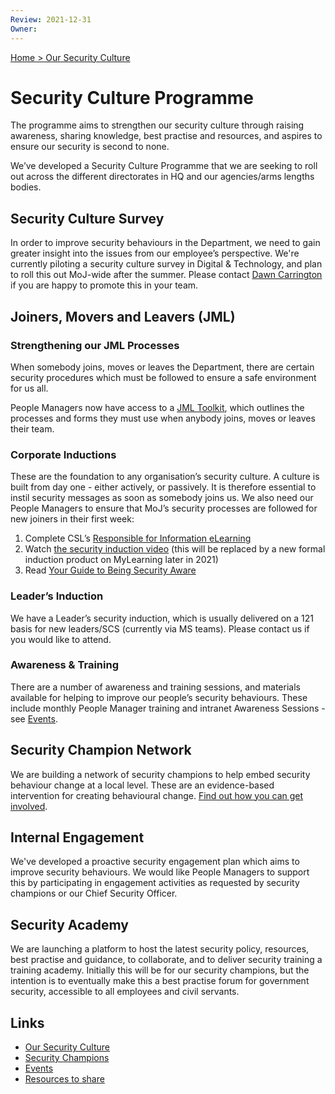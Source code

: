 ```yaml
---
Review: 2021-12-31
Owner:
---
```


[Home > Our Security Culture](https://github.com/ministryofjustice/security-guidance/blob/Local/culture/security-culture-overview.md)

# Security Culture Programme

The programme aims to strengthen our security culture through raising awareness, sharing knowledge, best practise and resources, and aspires to ensure our security is second to none.

We’ve developed a Security Culture Programme that we are seeking to roll out across the different directorates in HQ and our agencies/arms lengths bodies.

## Security Culture Survey

In order to improve security behaviours in the Department, we need to gain greater insight into the issues from our employee’s perspective. We're currently piloting a security culture survey in Digital & Technology, and plan to roll this out MoJ-wide after the summer. Please contact [Dawn Carrington](mailto:dawn.carrington@justice.gov.uk) if you are happy to promote this in your team.

## Joiners, Movers and Leavers (JML)

### Strengthening our JML Processes

When somebody joins, moves or leaves the Department, there are certain security procedures which must be followed to ensure a safe environment for us all.

People Managers now have access to a [JML Toolkit](https://intranet.justice.gov.uk/documents/2021/03/joiners-movers-leavers-toolkit.pdf), which outlines the processes and forms they must use when anybody joins, moves or leaves their team.

### Corporate Inductions

These are the foundation to any organisation’s security culture. A culture is built from day one - either actively, or passively. It is therefore essential to instil security messages as soon as somebody joins us. We also need our People Managers to ensure that MoJ’s security processes are followed for new joiners in their first week:

1. Complete CSL’s [Responsible for Information eLearning](https://civilservicelearning.civilservice.gov.uk/user/login?destination=node/498964)
2. Watch [the security induction video](https://youtu.be/xpt-6ioa1nA) (this will be replaced by a new formal induction product on MyLearning later in 2021)
3. Read [Your Guide to Being Security Aware](https://intranet.justice.gov.uk/documents/2020/04/your-guide-to-being-security-aware.pdf)

### Leader’s Induction

We have a Leader’s security induction, which is usually delivered on a 121 basis for new leaders/SCS (currently via MS teams). Please contact us if you would like to attend.

### Awareness & Training

There are a number of awareness and training sessions, and materials available for helping to improve our people’s security behaviours. These include monthly People Manager training and intranet Awareness Sessions - see [Events](ttps://github.com/ministryofjustice/security-guidance/blob/Local/culture/events.md).

## Security Champion Network

We are building a network of security champions to help embed security behaviour change at a local level. These are an evidence-based intervention for creating behavioural change. [Find out how you can get involved](https://github.com/ministryofjustice/security-guidance/blob/Local/culture/security-champions.md).

## Internal Engagement

We've developed a proactive security engagement plan which aims to improve security behaviours. We would like People Managers to support this by participating in engagement activities as requested by security champions or our Chief Security Officer.

## Security Academy

We are launching a platform to host the latest security policy, resources, best practise and guidance, to collaborate, and to deliver security training a training academy. Initially this will be for our security champions, but the intention is to eventually make this a best practise forum for government security, accessible to all employees and civil servants.

## Links

- [Our Security Culture](https://github.com/ministryofjustice/security-guidance/blob/Local/culture/security-culture-overview.md)
- [Security Champions](https://github.com/ministryofjustice/security-guidance/blob/Local/culture/security-champions.md)
- [Events](https://github.com/ministryofjustice/security-guidance/blob/Local/culture/events.md)
- [Resources to share](https://github.com/ministryofjustice/security-guidance/blob/Local/culture/resources.md)
